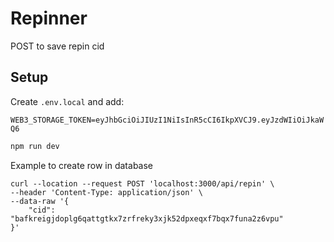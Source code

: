 # Repinner 

POST to save repin cid

## Setup

Create `.env.local` and add:

`WEB3_STORAGE_TOKEN=eyJhbGciOiJIUzI1NiIsInR5cCI6IkpXVCJ9.eyJzdWIiOiJkaWQ6`

```bash
npm run dev
```

Example to create row in database

```curl
curl --location --request POST 'localhost:3000/api/repin' \
--header 'Content-Type: application/json' \
--data-raw '{
    "cid": "bafkreigjdoplg6qattgtkx7zrfreky3xjk52dpxeqxf7bqx7funa2z6vpu"
}'
```
